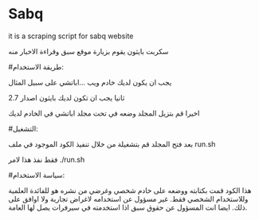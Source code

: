 # Sabq


it is a scraping script for sabq website




سكربت بايثون يقوم بزيارة موقع سبق وقراءة الاخبار منه 



#طريقة الاستخدام:

يجب ان يكون لديك خادم ويب ...اباتشي على سبيل المثال

ثانيا يجب ان تكون لديك بايثون اصدار 2.7 

اخيرا قم بتزيل المجلد وضعه في تحت مجلد اباتشي في الخادم لديك



#التشغيل:

بعد فتح المجلد قم بتشغيلة من خلال تنفيذ الكود الموجود في ملف
run.sh

فقط نفذ هذا لامر
./run.sh

#سياسة الاستخدام:

هذا الكود قمت بكتابته ووضعه على خادم شخصي وغرضي من نشره هو  للفائدة العلمية وللاستخدام الشخصي فقط. غير مسؤول عن استخدامه لاغراض تجارية ولا اوافق على ذلك. ايضا انت المسؤول عن حقوق سبق اذا استخدمته في سيرفرات يصل لها العامة.
